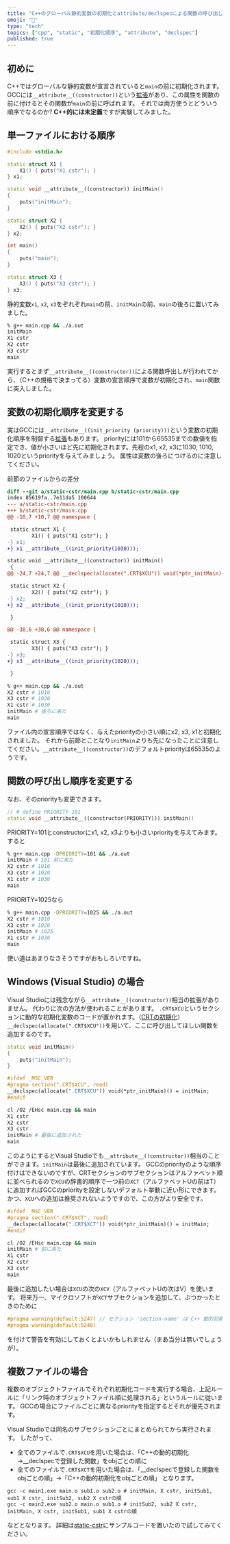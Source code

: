 ```yaml
---
title: "C++のグローバル静的変数の初期化とattribute/declspecによる関数の呼び出し順序の制御"
emoji: "📖"
type: "tech"
topics: ["cpp", "static", "初期化順序", "attribute", "declspec"]
published: true
---
```

## 初めに
C++ではグローバルな静的変数が宣言されていると`main`の前に初期化されます。
GCCには`__attribute__((constructor))`という[拡張](https://gcc.gnu.org/onlinedocs/gcc/Common-Function-Attributes.html)があり、この属性を関数の前に付けるとその関数が`main`の前に呼ばれます。
それでは両方使うとどういう順序でなるのか? **C++的には未定義**ですが実験してみました。

## 単一ファイルにおける順序
```cpp
#include <stdio.h>

static struct X1 {
    X1() { puts("X1 cstr"); }
} x1;

static void __attribute__((constructor)) initMain()
{
    puts("initMain");
}

static struct X2 {
    X2() { puts("X2 cstr"); }
} x2;

int main()
{
    puts("main");
}

static struct X3 {
    X3() { puts("X3 cstr"); }
} x3;
```

静的変数`x1`, `x2`, `x3`をぞれぞれ`main`の前、`initMain`の前、`main`の後ろに置いてみました。

```bash
% g++ main.cpp && ./a.out
initMain
X1 cstr
X2 cstr
X3 cstr
main
```

実行するとまず`__attribute__((constructor))`による関数呼出しが行われてから、（C++の規格で決まってる）変数の宣言順序で変数が初期化され、`main`関数に突入しました。

## 変数の初期化順序を変更する
実はGCCには`__attribute__((init_priority (priority)))`という変数の初期化順序を制御する[拡張](https://gcc.gnu.org/onlinedocs/gcc/C_002b_002b-Attributes.html)もあります。
priorityには101から65535までの数値を指定でき、値が小さいほど先に初期化されます。先程のx1, x2, x3に1030, 1010, 1020というpriorityを与えてみましょう。
属性は変数の後ろにつけるのに注意してください。

前節のファイルからの差分
```diff
diff --git a/static-cstr/main.cpp b/static-cstr/main.cpp
index 85619fa..7e11da5 100644
--- a/static-cstr/main.cpp
+++ b/static-cstr/main.cpp
@@ -10,7 +10,7 @@ namespace {

 static struct X1 {
        X1() { puts("X1 cstr"); }
-} x1;
+} x1 __attribute__((init_priority(1030)));

static void __attribute__((constructor)) initMain()
 {
@@ -24,7 +24,7 @@ __declspec(allocate(".CRT$XCU")) void(*ptr_initMain)() = initMain;

 static struct X2 {
        X2() { puts("X2 cstr"); }
-} x2;
+} x2 __attribute__((init_priority(1010)));

 }

@@ -38,6 +38,6 @@ namespace {

 static struct X3 {
        X3() { puts("X3 cstr"); }
-} x3;
+} x3 __attribute__((init_priority(1020)));

 }
 ```

```bash
% g++ main.cpp && ./a.out
X2 cstr # 1010
X3 cstr # 1020
X1 cstr # 1030
initMain # 後ろに来た
main
```
ファイル内の宣言順序ではなく、与えたpriorityの小さい順にx2, x3, x1と初期化されました。
それから前節とことなり`initMain`よりも先になったことに注意してください。`__attribute__((constructor))`のデフォルトpriorityは65535のようです。

## 関数の呼び出し順序を変更する

なお、そのpriorityも変更できます。

```cpp
// # define PRIORITY 101
static void __attribute__((constructor(PRIORITY))) initMain()
```

PRIORITY=101とconstructorにx1, x2, x3よりも小さいpriorityを与えてみます。
すると

```bash
% g++ main.cpp -DPRIORITY=101 && ./a.out
initMain # 101 前に来た
X2 cstr # 1010
X3 cstr # 1020
X1 cstr # 1030
main
```
PRIORITY=1025なら

```bash
% g++ main.cpp -DPRIORITY=1025 && ./a.out
X2 cstr # 1010
X3 cstr # 1020
initMain # 1025
X1 cstr # 1030
main
```

使い道はあまりなさそうですがおもしろいですね。

## Windows (Visual Studio) の場合
Visual Studioには残念ながら`__attribute__((constructor))`相当の拡張がありません。
代わりに次の方法が使われることがあります。
`.CRT$XCU`というセクションに動的な初期化変数のコードが置かれます。（[CRTの初期化](https://learn.microsoft.com/ja-jp/cpp/c-runtime-library/crt-initialization?view=msvc-170)）
`__declspec(allocate(".CRT$XCU"))`を用いて、ここに呼び出してほしい関数を追加するのです。

```cpp
static void initMain()
{
    puts("initMain");
}

#ifdef _MSC_VER
#pragma section(".CRT$XCU", read)
__declspec(allocate(".CRT$XCU")) void(*ptr_initMain)() = initMain;
#endif
```

```bash
cl /O2 /EHsc main.cpp && main
X1 cstr
X2 cstr
X3 cstr
initMain # 最後に追加された
main
```

このようにするとVisual Studioでも`__attribute__((constructor))`相当のことができます。`initMain`は最後に追加されています。
GCCのpriorityのような順序付けはできないのですが、CRTセクションのサブセクションはアルファベット順に並べられるので`XCU`の辞書的順序で一つ前の`XCT`（アルファベットUの前はT）に追加すればGCCのpriorityを設定しないデフォルト挙動に近い形にできます。
かつ、`XCU`への追加は推奨されないようですので、この方がより安全です。

```cpp
#ifdef _MSC_VER
#pragma section(".CRT$XCT", read)
__declspec(allocate(".CRT$XCT")) void(*ptr_initMain)() = initMain;
#endif
```
```bash
cl /O2 /EHsc main.cpp && main
initMain # 前に来た
X1 cstr
X2 cstr
X3 cstr
main
```

最後に追加したい場合は`XCU`の次の`XCV`（アルファベットUの次はV）を使います。
将来万一、マイクロソフトが`XCT`サブセクションを追加して、ぶつかったときのために

```cpp
#pragma warning(default:5247) // セクション 'section-name' は C++ 動的初期化用に予約されています。
#pragma warning(default:5248)
```
を付けて警告を有効にしておくとよいかもしれません（まあ当分は無いでしょうが）。

## 複数ファイルの場合
複数のオブジェクトファイルでそれぞれ初期化コードを実行する場合、上記ルールに「リンク時のオブジェクトファイル順に処理される」というルールに従います。
GCCの場合にファイルごとに異なるpriorityを指定するとそれが優先されます。

Visual Studioでは同名のサブセクションごとにまとめられてから実行されます。
したがって、
- 全てのファイルで`.CRT$XCU`を用いた場合は、「C++の動的初期化→__declspecで登録した関数」をobjごとの順に
- 全てのファイルで`.CRT$XCT`を用いた場合は、「__declspecで登録した関数をobjごとの順」→「C++の動的初期化をobjごとの順」
となります。

```
gcc -c main1.exe main.o sub1.o sub2.o # initMain, X cstr, initSub1, sub1 X cstr, initSub2, sub2 X cstrの順
gcc -c main2.exe sub2.o main.o sub1.o # initSub2, sub2 X cstr, initMain, X cstr, initSub1, sub1 X cstrの順
```
などとなります。
詳細は[static-cstr](https://github.com/herumi/misc/tree/main/static-cstr)にサンプルコードを置いたので試してみてください。
